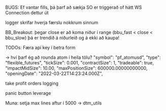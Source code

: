 BUGS:
Ef vantar fills, þá þarf að sækja
SO er triggerað of hátt
WS Connection dettur út

logger skrifar hverja færslu nokkrum sinnum


BB_Breakout:
þegar close er að koma niður í range (bbu_fast < close < bbu_slow)
þá er trendið á niðurleið og á ekki að kaupa!


TODOs:
Færa api key í betra form

-> hví þarf ég að rounda atom í heila tölu?
"symbol": "pf_atomusd",
            "type": "flexible_futures",
            "tickSize": 0.001,
            "contractSize": 1,
            "tradeable": true,
            "impactMidSize": 10.00,
            "maxPositionSize": 600000.00000000000,
            "openingDate": "2022-03-22T14:23:24.000Z",

take profit orders
logging

panic button
leverage



Muna:
setja max lines aftur í 5000 -> dtm_utils